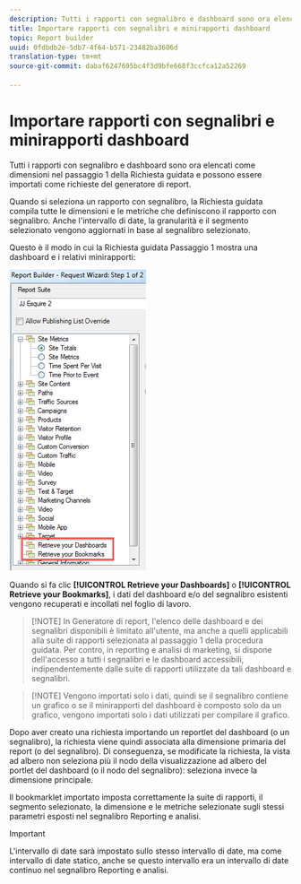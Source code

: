 ```yaml
---
description: Tutti i rapporti con segnalibro e dashboard sono ora elencati come dimensioni nel passaggio 1 della Richiesta guidata e possono essere importati come richieste del generatore di report.
title: Importare rapporti con segnalibri e minirapporti dashboard
topic: Report builder
uuid: 0fdbdb2e-5db7-4f64-b571-23482ba3606d
translation-type: tm+mt
source-git-commit: dabaf6247695bc4f3d9bfe668f3ccfca12a52269

---
```



# Importare rapporti con segnalibri e minirapporti dashboard

Tutti i rapporti con segnalibro e dashboard sono ora elencati come dimensioni nel passaggio 1 della Richiesta guidata e possono essere importati come richieste del generatore di report.

Quando si seleziona un rapporto con segnalibro, la Richiesta guidata compila tutte le dimensioni e le metriche che definiscono il rapporto con segnalibro. Anche l&#39;intervallo di date, la granularità e il segmento selezionato vengono aggiornati in base al segnalibro selezionato.

Questo è il modo in cui la Richiesta guidata Passaggio 1 mostra una dashboard e i relativi minirapporti:

![](assets/import_dashboard_reportlet.png)

Quando si fa clic **[!UICONTROL Retrieve your Dashboards]** o **[!UICONTROL Retrieve your Bookmarks]**, i dati del dashboard e/o del segnalibro esistenti vengono recuperati e incollati nel foglio di lavoro.

>[!NOTE] In Generatore di report, l&#39;elenco delle dashboard e dei segnalibri disponibili è limitato all&#39;utente, ma anche a quelli applicabili alla suite di rapporti selezionata al passaggio 1 della procedura guidata. Per contro, in reporting e analisi di marketing, si dispone dell&#39;accesso a tutti i segnalibri e le dashboard accessibili, indipendentemente dalle suite di rapporti utilizzate da tali dashboard e segnalibri.

>[!NOTE] Vengono importati solo i dati, quindi se il segnalibro contiene un grafico o se il minirapporti del dashboard è composto solo da un grafico, vengono importati solo i dati utilizzati per compilare il grafico.

Dopo aver creato una richiesta importando un reportlet del dashboard (o un segnalibro), la richiesta viene quindi associata alla dimensione primaria del report (o del segnalibro). Di conseguenza, se modificate la richiesta, la vista ad albero non seleziona più il nodo della visualizzazione ad albero del portlet del dashboard (o il nodo del segnalibro): seleziona invece la dimensione principale.

Il bookmarklet importato imposta correttamente la suite di rapporti, il segmento selezionato, la dimensione e le metriche selezionate sugli stessi parametri esposti nel segnalibro Reporting e analisi.

>[!IMPORTANT]
>
>L&#39;intervallo di date sarà impostato sullo stesso intervallo di date, ma come intervallo di date statico, anche se questo intervallo era un intervallo di date continuo nel segnalibro Reporting e analisi.

